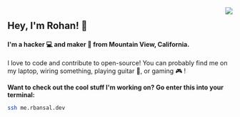 <a href="#">
<img align="right" src="https://github-readme-stats.vercel.app/api?username=rohan-bansal&show_icons=true&hide_border=true&count_private=true&theme=dracula&hide=issues">
</a>

## Hey, I'm Rohan! 👋

#### I'm a hacker 💻 and maker :hammer: from Mountain View, California. 


I love to code and contribute to open-source! You can probably find me on my laptop, wiring something, playing guitar :guitar:, or gaming :video_game: !

**Want to check out the cool stuff I'm working on? Go enter this into your terminal:**
```bash
ssh me.rbansal.dev
```
